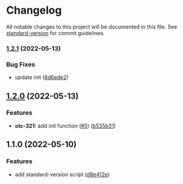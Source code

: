 # Changelog

All notable changes to this project will be documented in this file. See [standard-version](https://github.com/conventional-changelog/standard-version) for commit guidelines.

### [1.2.1](https://github.com/pdax-leo/semver/compare/v1.2.0...v1.2.1) (2022-05-13)


### Bug Fixes

* update init ([6d6ede2](https://github.com/pdax-leo/semver/commit/6d6ede29af4dc0b0f0be4275e6d6caa0e8ef3871))

## [1.2.0](https://github.com/pdax-leo/semver/compare/v1.1.0...v1.2.0) (2022-05-13)


### Features

* **otc-321:** add init function ([#5](https://github.com/pdax-leo/semver/issues/5)) ([b535b31](https://github.com/pdax-leo/semver/commit/b535b3158c88bb6e3e3a0770267c8fe12ed350d0))

## 1.1.0 (2022-05-10)


### Features

* add standard-version script ([d8e412e](https://github.com/pdax-leo/semver/commit/d8e412e57572a0e4c78afe3f631bcf8bf61c964b))

